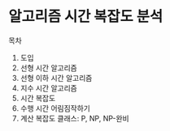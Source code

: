 # 알고리즘 시간 복잡도 분석
목차
1. 도입
2. 선형 시간 알고리즘
3. 선형 이하 시간 알고리즘
4. 지수 시간 알고리즘
5. 시간 복잡도
6. 수행 시간 어림짐작하기
7. 계산 복잡도 클래스: P, NP, NP-완비

